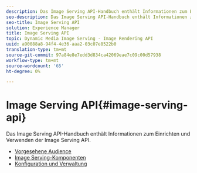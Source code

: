 ```yaml
---
description: Das Image Serving API-Handbuch enthält Informationen zum Einrichten und Verwenden der Image Serving API.
seo-description: Das Image Serving API-Handbuch enthält Informationen zum Einrichten und Verwenden der Image Serving API.
seo-title: Image Serving API
solution: Experience Manager
title: Image Serving API
topic: Dynamic Media Image Serving - Image Rendering API
uuid: a90088a8-94f4-4e36-aaa2-03c07e8522b0
translation-type: tm+mt
source-git-commit: 97a84e8e7edd3d834ca42069eae7c09c00d57938
workflow-type: tm+mt
source-wordcount: '65'
ht-degree: 0%

---
```



# Image Serving API{#image-serving-api}

Das Image Serving API-Handbuch enthält Informationen zum Einrichten und Verwenden der Image Serving API.

* [Vorgesehene Audience](c-intended-audience.md)
* [Image Serving-Komponenten](r-components.md)
* [Konfiguration und Verwaltung](c-configuration-and-administration/c-configuration-and-administration.md)
